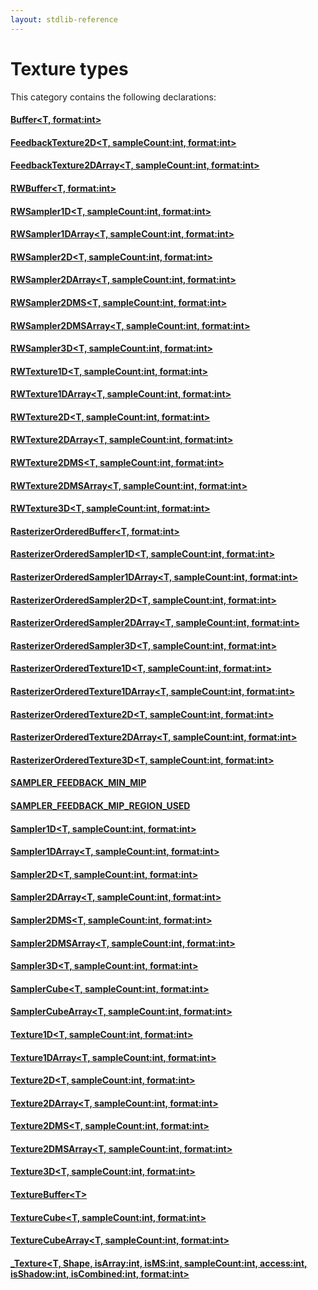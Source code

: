 ```yaml
---
layout: stdlib-reference
---
```

# Texture types

This category contains the following declarations:

#### [Buffer\<T, format:int\>](/stdlib-reference/types/buffer-0)

#### [FeedbackTexture2D\<T, sampleCount:int, format:int\>](/stdlib-reference/types/feedbacktexture2d-08g)

#### [FeedbackTexture2DArray\<T, sampleCount:int, format:int\>](/stdlib-reference/types/feedbacktexture2darray-08gh)

#### [RWBuffer\<T, format:int\>](/stdlib-reference/types/rwbuffer-012)

#### [RWSampler1D\<T, sampleCount:int, format:int\>](/stdlib-reference/types/rwsampler1d-012a)

#### [RWSampler1DArray\<T, sampleCount:int, format:int\>](/stdlib-reference/types/rwsampler1darray-012ab)

#### [RWSampler2D\<T, sampleCount:int, format:int\>](/stdlib-reference/types/rwsampler2d-012a)

#### [RWSampler2DArray\<T, sampleCount:int, format:int\>](/stdlib-reference/types/rwsampler2darray-012ab)

#### [RWSampler2DMS\<T, sampleCount:int, format:int\>](/stdlib-reference/types/rwsampler2dms-012abc)

#### [RWSampler2DMSArray\<T, sampleCount:int, format:int\>](/stdlib-reference/types/rwsampler2dmsarray-012abcd)

#### [RWSampler3D\<T, sampleCount:int, format:int\>](/stdlib-reference/types/rwsampler3d-012a)

#### [RWTexture1D\<T, sampleCount:int, format:int\>](/stdlib-reference/types/rwtexture1d-012a)

#### [RWTexture1DArray\<T, sampleCount:int, format:int\>](/stdlib-reference/types/rwtexture1darray-012ab)

#### [RWTexture2D\<T, sampleCount:int, format:int\>](/stdlib-reference/types/rwtexture2d-012a)

#### [RWTexture2DArray\<T, sampleCount:int, format:int\>](/stdlib-reference/types/rwtexture2darray-012ab)

#### [RWTexture2DMS\<T, sampleCount:int, format:int\>](/stdlib-reference/types/rwtexture2dms-012abc)

#### [RWTexture2DMSArray\<T, sampleCount:int, format:int\>](/stdlib-reference/types/rwtexture2dmsarray-012abcd)

#### [RWTexture3D\<T, sampleCount:int, format:int\>](/stdlib-reference/types/rwtexture3d-012a)

#### [RasterizerOrderedBuffer\<T, format:int\>](/stdlib-reference/types/rasterizerorderedbuffer-0ah)

#### [RasterizerOrderedSampler1D\<T, sampleCount:int, format:int\>](/stdlib-reference/types/rasterizerorderedsampler1d-0ahp)

#### [RasterizerOrderedSampler1DArray\<T, sampleCount:int, format:int\>](/stdlib-reference/types/rasterizerorderedsampler1darray-0ahpq)

#### [RasterizerOrderedSampler2D\<T, sampleCount:int, format:int\>](/stdlib-reference/types/rasterizerorderedsampler2d-0ahp)

#### [RasterizerOrderedSampler2DArray\<T, sampleCount:int, format:int\>](/stdlib-reference/types/rasterizerorderedsampler2darray-0ahpq)

#### [RasterizerOrderedSampler3D\<T, sampleCount:int, format:int\>](/stdlib-reference/types/rasterizerorderedsampler3d-0ahp)

#### [RasterizerOrderedTexture1D\<T, sampleCount:int, format:int\>](/stdlib-reference/types/rasterizerorderedtexture1d-0ahp)

#### [RasterizerOrderedTexture1DArray\<T, sampleCount:int, format:int\>](/stdlib-reference/types/rasterizerorderedtexture1darray-0ahpq)

#### [RasterizerOrderedTexture2D\<T, sampleCount:int, format:int\>](/stdlib-reference/types/rasterizerorderedtexture2d-0ahp)

#### [RasterizerOrderedTexture2DArray\<T, sampleCount:int, format:int\>](/stdlib-reference/types/rasterizerorderedtexture2darray-0ahpq)

#### [RasterizerOrderedTexture3D\<T, sampleCount:int, format:int\>](/stdlib-reference/types/rasterizerorderedtexture3d-0ahp)

#### [SAMPLER\_FEEDBACK\_MIN\_MIP](/stdlib-reference/types/sampler_feedback_min_mip-012345689abcdefhijlmn/index)

#### [SAMPLER\_FEEDBACK\_MIP\_REGION\_USED](/stdlib-reference/types/sampler_feedback_mip_region_used-012345689abcdefhijlmnopqstuv/index)

#### [Sampler1D\<T, sampleCount:int, format:int\>](/stdlib-reference/types/sampler1d-08)

#### [Sampler1DArray\<T, sampleCount:int, format:int\>](/stdlib-reference/types/sampler1darray-089)

#### [Sampler2D\<T, sampleCount:int, format:int\>](/stdlib-reference/types/sampler2d-08)

#### [Sampler2DArray\<T, sampleCount:int, format:int\>](/stdlib-reference/types/sampler2darray-089)

#### [Sampler2DMS\<T, sampleCount:int, format:int\>](/stdlib-reference/types/sampler2dms-089a)

#### [Sampler2DMSArray\<T, sampleCount:int, format:int\>](/stdlib-reference/types/sampler2dmsarray-089ab)

#### [Sampler3D\<T, sampleCount:int, format:int\>](/stdlib-reference/types/sampler3d-08)

#### [SamplerCube\<T, sampleCount:int, format:int\>](/stdlib-reference/types/samplercube-07)

#### [SamplerCubeArray\<T, sampleCount:int, format:int\>](/stdlib-reference/types/samplercubearray-07b)

#### [Texture1D\<T, sampleCount:int, format:int\>](/stdlib-reference/types/texture1d-08)

#### [Texture1DArray\<T, sampleCount:int, format:int\>](/stdlib-reference/types/texture1darray-089)

#### [Texture2D\<T, sampleCount:int, format:int\>](/stdlib-reference/types/texture2d-08)

#### [Texture2DArray\<T, sampleCount:int, format:int\>](/stdlib-reference/types/texture2darray-089)

#### [Texture2DMS\<T, sampleCount:int, format:int\>](/stdlib-reference/types/texture2dms-089a)

#### [Texture2DMSArray\<T, sampleCount:int, format:int\>](/stdlib-reference/types/texture2dmsarray-089ab)

#### [Texture3D\<T, sampleCount:int, format:int\>](/stdlib-reference/types/texture3d-08)

#### [TextureBuffer\<T\>](/stdlib-reference/types/texturebuffer-07/index)

#### [TextureCube\<T, sampleCount:int, format:int\>](/stdlib-reference/types/texturecube-07)

#### [TextureCubeArray\<T, sampleCount:int, format:int\>](/stdlib-reference/types/texturecubearray-07b)

#### [\_Texture\<T, Shape, isArray:int, isMS:int, sampleCount:int, access:int, isShadow:int, isCombined:int, format:int\>](/stdlib-reference/types/0texture-01/index)

